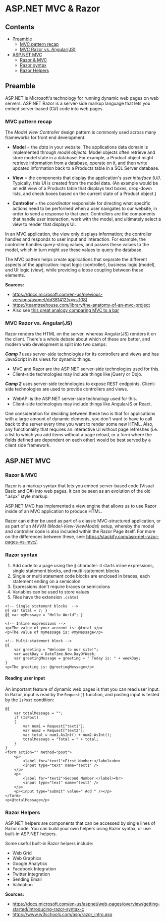 # ASP.NET MVC & Razor 
## Contents
- [Preamble](#preamble)
    - [MVC pattern recap](#mvc-pattern-recap)
    - [MVC Razor vs. Angular(JS)](#mvc-razor-vs-angularjs)
- [ASP.NET MVC](#aspnet-mvc)
    - [Razor & MVC](#razor--mvc)
    - [Razor syntax](#razor-syntax)
    - [Razor Helpers](#razor-helpers)


## Preamble
ASP.NET is Microsoft's technology for running dynamic web pages on web servers. ASP.NET Razor is a server-side markup language that lets you embed server-based (C#) code into web pages.

### MVC pattern recap
The *Model View Controller* design pattern is commonly used across many frameworks for front end development.

- **Model** = the *data* in your website. The applications data domain is implemented through *model objects*. Model objects often retrieve and store model state in a database. For example, a Product object might retrieve information from a database, operate on it, and then write updated information back to a Products table in a SQL Server database.

- **View** = the components that display the application's *user interface (UI)*. Typically, this UI is created from the model data. (An example would be an edit view of a Products table that displays text boxes, drop-down lists, and check boxes based on the current state of a Product object.)

- **Controller** = the *coordinator* responsible for directing what specific actions need to be performed when a user navigates to our website, in order to send a response to that user. Controllers are the components that handle user interaction, work with the model, and ultimately select a view to render that displays UI. 

In an MVC application, the view only displays information; the controller handles and responds to user input and interaction. For example, the controller handles query-string values, and passes these values to the model, which in turn might use these values to query the database.

The MVC pattern helps create applications that separate the different aspects of the application: input logic (controller), business logic (model), and UI logic (view), while providing a loose coupling between these elements. 


**Sources:**
- https://docs.microsoft.com/en-us/previous-versions/aspnet/dd381412(v=vs.108)
- https://teamtreehouse.com/library/the-anatomy-of-an-mvc-project
- Also see [this great analogy comparing MVC to a bar](https://medium.freecodecamp.org/model-view-controller-mvc-explained-through-ordering-drinks-at-the-bar-efcba6255053)


### MVC Razor vs. Angular(JS)
Razor renders the HTML on the server, whereas Angular(JS) renders it on the client.
There's a whole debate about which of these are better, and modern web development is split into two camps:

***Camp 1*** uses server-side technologies for its controllers and views and has JavaScript in its views for dynamic things.
- MVC and Razor are the ASP.NET server-side technologies used for this.
- Client-side technologies may include things like jQuery or Dojo.

***Camp 2*** uses server-side technologies to expose REST endpoints. Client-side technologies are used to provide controllers and views.
- WebAPI is the ASP.NET server-side technology used for this.
- Client-side technologies may include things like AngularJS or React.

One consideration for deciding between these two is that for applications with a large amount of dynamic elements, you don't want to have to call back to the server every time you want to render some new HTML. Also, any functionality that requires an interactive UI without page refreshes (i.e. a list to which you add items without a page reload, or a form where the fields defined are dependent on each other) would be best served by a client side framework.


## ASP.NET MVC


### Razor & MVC
Razor is a markup syntax that lets you embed server-based code (Visual Basic and C#) into web pages. It can be seen as an evolution of the old “.aspx” style markup.

ASP.NET MVC has implemented a view engine that allows us to use Razor inside of an MVC application to produce HTML. 

Razor can either be used as part of a classic MVC-structured application, or as part of an *MVVM (Model-View-ViewModel)* setup, whereby the model and controller code is also included within the Razor Page itself. For more on the differences between these, see: https://stackify.com/asp-net-razor-pages-vs-mvc/.

### Razor syntax
1. Add code to a page using the `@` character: it starts inline expressions, single statement blocks, and multi-statement blocks
1. Single or multi statement code blocks are enclosed in braces, each statement ending on a semicolon
1. Expressions don't require braces or semicolons
1. Variables can be used to store values
1. Files have the extension `.cshtml`

```
<!-- Single statement blocks  -->
@{ var total = 7; }
@{ var myMessage = "Hello World"; }

<!-- Inline expressions -->
<p>The value of your account is: @total </p>
<p>The value of myMessage is: @myMessage</p>

<!-- Multi-statement block -->
@{
    var greeting = "Welcome to our site!";
    var weekDay = DateTime.Now.DayOfWeek;
    var greetingMessage = greeting + " Today is: " + weekDay;
}
<p>The greeting is: @greetingMessage</p>
```

#### Reading user input
An important feature of dynamic web pages is that you can read user input. In Razor, input is read by the `Request[]` function, and posting input is tested by the `IsPost` condition:

```
@{
    var totalMessage = "";
    if (IsPost)
    {
        var num1 = Request["text1"];
        var num2 = Request["text2"];
        var total = num1.AsInt() + num2.AsInt();
        totalMessage = "Total = " + total;
    }
}
<form action="" method="post">
    <p>
        <label for="text1">First Number:</label><br>
        <input type="text" name="text1" />
    </p>
    <p>
        <label for="text2">Second Number:</label><br>
        <input type="text" name="text2" />
    </p>
    <p><input type="submit" value=" Add " /></p>
</form>
<p>@totalMessage</p>
```

### Razor Helpers
ASP.NET helpers are components that can be accessed by single lines of Razor code. You can build your own helpers using Razor syntax, or use built-in ASP.NET helpers.

Some useful built-in Razor helpers include:

- Web Grid
- Web Graphics
- Google Analytics
- Facebook Integration
- Twitter Integration
- Sending Email
- Validation


**Sources:**
- https://docs.microsoft.com/en-us/aspnet/web-pages/overview/getting-started/introducing-razor-syntax-c
- https://www.w3schools.com/asp/razor_intro.asp
